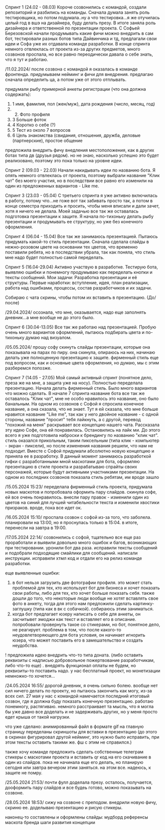 Спринт 1
(24.02 - 08.03)
Короче созвонились с командой, создали репозиторий и разбились на команды. Сначала думала занять роль тестировщика, но потом подумала..ну а что тестировка...я же отучилась целый год в вшэ на дизайнера, буду делать презу. В итоге заняла роль дизайнера и ответственной по презентации проекта.
С Софьей Березовской начали продумывать какие фичи можно внедрить в сам бот, тестировали разных ботов типа Дайвинчика и тд, предлагали свои идеи и Софа уже их отдавала команде разработки.
В конце спринта немного отвлеклась от проекта из-за других предметов, много созвонов проспала, но все равно переодически давала о себе знать, что я тут и работаю.

/11.02.2024/
после созвона с командой я оказалась в команде фронтенда. придумываем нейминг и фичи для внедрения. предлагаю сначала определить ца, а потом уже от этого отплывать. 

придумали рыбу примерной анкеты регистрации (что она должна содержать):
1. 1 имя, фамилия, пол (жен/муж), дата рождения (число, месяц, год)
1. 2. Фото профиля
1. 3 Больше фоток 
1. 4 Коротко о себе (?) 
1. 5 Тест из около 7 вопросов 
1. 6 Цель знакомства (свидания, отношения, дружба, деловые (партнерские), простое общение

предложила внедрить фичу внедления местоположения, как в других ботах типа дв (друзья рядом). но не знаю, насколько успешно это будет реализовано, поэтому это пока только на уровне идеи.

Спринт 2
(09.03 - 22.03)
Начали накидывать идеи по названию бота. Я опять немного отвлеклась от проекта, поэтому выбрали название "Клик чат" без моего участия, но в последствии все равно его изменили на один из предложенных вариантов - Like me. 

Спринт 3
(23.03 - 05.04)
С третьего спринта я уже активно включилась в работу, потому что...не гоже вот так забивать просто так, а потом в конце семестра приходить и просить, чтобы меня вписали и дали зачет, хотя я ничего не делала. 
Моей задачью все так же оставалась подготовка презентации к защите. Я начала по-тихоньку делать рыбу презентации и продумывать ее структуру, но уже без конечного оформления. 

Спринт 4
(06.04 - 15.04)
Все так же занимаюсь презентацией. Пытаюсь придумать какой-то стиль презентации. Сначала сделала слайды в нежно-розовом цвете на основании тех цветов, что временно поставили ребята, но в последствии убрала, так как поняла, что стиль мне надо будет полностью самой переделать. 

Спринт 5
(16.04-29.04)
Активно участвую в разработке. Тестирую бота, выявляю ошибки и понемногу продумываю как переделать кнопки и тексты сообщений. 
Мои задачи:
Разработка презентации и её структуры. 
Первые наработки: вступление, идея, план реализации,  работа над ошибками, процессы, состав разработчиков и их задачи.

Собираю с чата скрины, чтобы потом их вставить в презентацию. (До/после)

/29.04.2024/
осознала, что мне, оказывается, надо еще заполнять дневник...а мне вообще не до этого было. 

Спринт 6
(30.04-13.05)
Все так же работаю над презентацией. Пробую очень много вариантов оформлений, пытаюсь подбирать цвета и по-тихоньку думаю над визуалом. 

/05.05.2024/
прошу софу скинуть слайды презентации, которые она показывала на парах по пиру. она скинула, опираюсь на них, начинаю делать уже полноценную презентацию к защите. фирменный стиль еще под вопросом, как и основные цвета оформления, но думаю, мы с этим разберемся попозже. 

Спринт 7
(14.05 - 27.05)
Мой самый активный спринт (понятное дело, преза же на мне, а защита уже на носу). Полностью переделала презентацию. Начала делать фирменный стиль. Было много вариантов что можно сделать. В начале 7 спринта название бота все так же оставалось "Клик чат", мне не особо нравилось это название, оно было банальным. На одном из созвонов с Софой я спросила конечное название, а она сказала, что не знает. Тут я ей сказала, что мне больше нравится название "Like me", так как у него двойное название - с одной стороны, название "просит" тебя лайкнуть, а с другой, перевод "похожий на меня" раскрывает все концепцию нашего чата. Рассказала эту идею Софе, она ей понравилась. Остановились на лайк ми. До этого всего я уже подготовила наброски к брендингу по названию "клик чат". стиль оказался прикольным, таким пиксельным (типа клик - компьютер - экран - пиксели), но после изменения названия решили, что нам не подходит. Вместе с Софой придумали абсолютно  новую концепцию и приняла ее в разработку.
В данный момент занимаюсь разработкой гифки с разработанными мной маскотами для бота, оформляю презентацию в стиле проекта и разрабатываю спрайты своих персонажей, которые будут активными участниками презентации. 
На одном из последних созвонов показала стиль ребятам, им вроде зашло

/15.05.2024 15:23/
переделала фирменный стиль проекта, придумала новых маскотов и попробовала оформить пару слайдов. скинула софе, ей все очень понравилось. внесли пару правок - изменили один из цветов на синий для лучшей читабельности текста и изменили хвостики призраков. вроде, пока все идет ок.

/16.05.2024 15:10/
проспала созвон с софой из-за того, что заболела. планировали на 13:00, но я проснулась только в 15:04. в итоге, перенесли на завтра в 19:00. 

/17.05.2024 22:14/
созвонились с софой, тщательно все еще раз проработали и выявили довольно много ошибок и багов, возникающих при тестировании. уронили бот два раза.
исправили тексты сообщений и подобрали подходящие смайлики для сообщений. написали инструкции. исправили хтмл код и отдали его на релиз команде разработки. 

еще выявленные ошибки: 
1) в бот нельзя загрузить две фотографии профиля. это может стать проблемой для тех, кто использует бот для бизнеса и хочет показать свои работы, либо для тех, кто хочет больше показать себя. также дошли до того, что некоторые люди вообще не хотят вставлять свое фото в анкету, тогда для этого нам предложили сделать картинку- заглушку (типа как в вк с собачкой). собираюсь этим заниматься. 
2) когда бот предлагает юзеру написать о себе для анкеты, он засчитывет эмоджи как текст и вставляет его в описание. попробовали провернуть такое со стикерами, но бот, понятное дело, не реагирует. проблема в том, что после какого-то неудовлетворяющего для бота условия, он начинает игнорить юзера, что может поставить его в замешательство и создать неудобства.

! предложила идею внедрить что-то типа доната. (либо оставить реквизиты с надписью добровольное пожертвование разработчикам, либо что-то еще) . внедрять функционал оплаты не будем, но реквизиты-то поставить надо. у нас бесплатный проект, но монетизации немножко-то хочется...
   

/24.05.2024 16:55/
дорогой дневник, я очень сильно болею. вообще нет сил ничего делать по проекту, но пытаюсь закончить как могу, из-за всех сил. 27 мая у нас с командой намечается последний итоговый созвон, где я должна буду показать конечную презентацию. работаю понемногу, растягиваю. немного расстраивает та мысль, что я могла бы уже давно все доделать и не задерживать других, но у меня просто едет крыша от такой нагрузки.

что уже сделано:
анимированный файл в формате gif на главную страницу
переделаны скриншоты для вставки в презентацию (до этого в скринах фигурировал другой нейминг, это нужно было исправить, при этом тексты оставить такими же. фш с этим не справился.)

также хочу команде предложить сделать собственные телеграм стикеры с маскотами проекта и вставить qr код на его скачивание в один из слайдов. пока не начинала еще его делать, но планирую сегодня или завтра вечером этим заняться. на этом все. надеюсь, к защите не помру. 

/25.05.2024 21:53/
почти фулл доделала презу. осталось, получается, дооформить пару слайдов и все будеь готово, можно показывать на созвоне. 

/28.05.2024 18:53/
сижу на созвоне с преподом. внедрили новую фичу, скриню ее. доделываю презентацию и рисую стикеры. 

наконец-то составлены и оформлены слайды: 
мудборд
референсы маскота бренда
шаги развития концепции 
